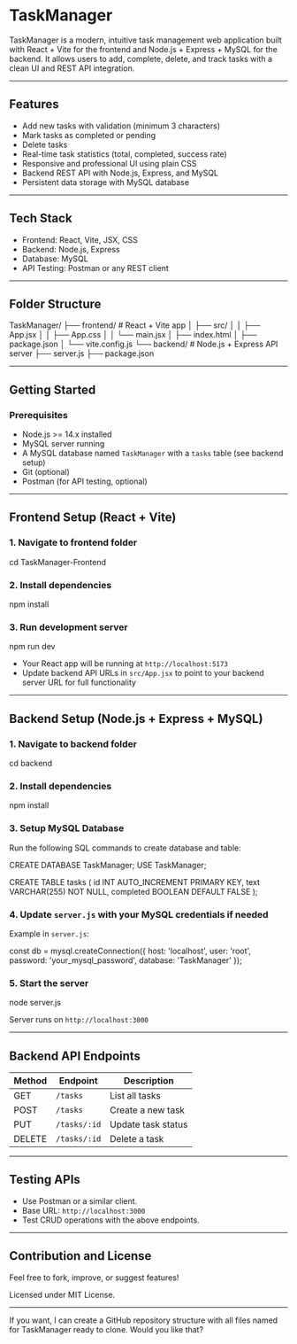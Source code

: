 # TaskManager

TaskManager is a modern, intuitive task management web application built with React + Vite for the frontend and Node.js + Express + MySQL for the backend. It allows users to add, complete, delete, and track tasks with a clean UI and REST API integration.

---

## Features

- Add new tasks with validation (minimum 3 characters)
- Mark tasks as completed or pending
- Delete tasks
- Real-time task statistics (total, completed, success rate)
- Responsive and professional UI using plain CSS
- Backend REST API with Node.js, Express, and MySQL
- Persistent data storage with MySQL database

---

## Tech Stack

- Frontend: React, Vite, JSX, CSS
- Backend: Node.js, Express
- Database: MySQL
- API Testing: Postman or any REST client

---

## Folder Structure

TaskManager/
├── frontend/ # React + Vite app
│ ├── src/
│ │ ├── App.jsx
│ │ ├── App.css
│ │ └── main.jsx
│ ├── index.html
│ ├── package.json
│ └── vite.config.js
└── backend/ # Node.js + Express API server
├── server.js
├── package.json


---

## Getting Started

### Prerequisites

- Node.js >= 14.x installed
- MySQL server running
- A MySQL database named `TaskManager` with a `tasks` table (see backend setup)
- Git (optional)
- Postman (for API testing, optional)

---

## Frontend Setup (React + Vite)

### 1. Navigate to frontend folder
cd TaskManager-Frontend

### 2. Install dependencies
npm install

### 3. Run development server
npm run dev


- Your React app will be running at `http://localhost:5173`
- Update backend API URLs in `src/App.jsx` to point to your backend server URL for full functionality

---

## Backend Setup (Node.js + Express + MySQL)

### 1. Navigate to backend folder
cd backend

### 2. Install dependencies
npm install

### 3. Setup MySQL Database
Run the following SQL commands to create database and table:

CREATE DATABASE TaskManager;
USE TaskManager;

CREATE TABLE tasks (
id INT AUTO_INCREMENT PRIMARY KEY,
text VARCHAR(255) NOT NULL,
completed BOOLEAN DEFAULT FALSE
);

### 4. Update `server.js` with your MySQL credentials if needed
Example in `server.js`:

const db = mysql.createConnection({
host: 'localhost',
user: 'root',
password: 'your_mysql_password',
database: 'TaskManager'
});


### 5. Start the server
node server.js

Server runs on `http://localhost:3000`

---

## Backend API Endpoints

| Method | Endpoint           | Description             |
|--------|--------------------|-------------------------|
| GET    | `/tasks`           | List all tasks          |
| POST   | `/tasks`           | Create a new task       |
| PUT    | `/tasks/:id`       | Update task status      |
| DELETE | `/tasks/:id`       | Delete a task           |

---

## Testing APIs

- Use Postman or a similar client.
- Base URL: `http://localhost:3000`
- Test CRUD operations with the above endpoints.


---

## Contribution and License

Feel free to fork, improve, or suggest features!

Licensed under MIT License.

---

If you want, I can create a GitHub repository structure with all files named for TaskManager ready to clone. Would you like that?







